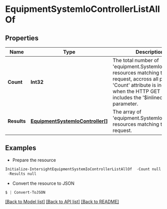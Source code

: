 # EquipmentSystemIoControllerListAllOf
## Properties

Name | Type | Description | Notes
------------ | ------------- | ------------- | -------------
**Count** | **Int32** | The total number of &#39;equipment.SystemIoController&#39; resources matching the request, accross all pages. The &#39;Count&#39; attribute is included when the HTTP GET request includes the &#39;$inlinecount&#39; parameter. | [optional] 
**Results** | [**EquipmentSystemIoController[]**](EquipmentSystemIoController.md) | The array of &#39;equipment.SystemIoController&#39; resources matching the request. | [optional] 

## Examples

- Prepare the resource
```powershell
Initialize-IntersightEquipmentSystemIoControllerListAllOf  -Count null `
 -Results null
```

- Convert the resource to JSON
```powershell
$ | Convert-ToJSON
```

[[Back to Model list]](../README.md#documentation-for-models) [[Back to API list]](../README.md#documentation-for-api-endpoints) [[Back to README]](../README.md)

